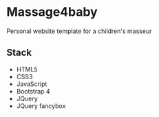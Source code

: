 # Massage4baby
Personal website template for a children's masseur

## Stack
- HTML5
- CSS3
- JavaScript
- Bootstrap 4
- JQuery
- JQuery fancybox

